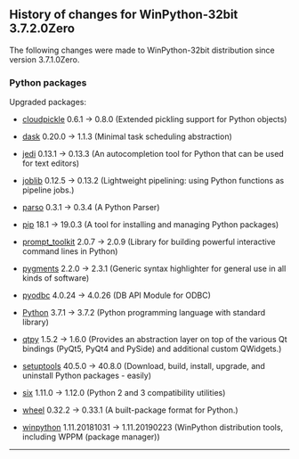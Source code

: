 ﻿## History of changes for WinPython-32bit 3.7.2.0Zero

The following changes were made to WinPython-32bit distribution since version 3.7.1.0Zero.

### Python packages

Upgraded packages:

  * [cloudpickle](https://pypi.org/project/cloudpickle) 0.6.1 → 0.8.0 (Extended pickling support for Python objects)
  * [dask](https://pypi.org/project/dask) 0.20.0 → 1.1.3 (Minimal task scheduling abstraction)
  * [jedi](https://pypi.org/project/jedi) 0.13.1 → 0.13.3 (An autocompletion tool for Python that can be used for text editors)
  * [joblib](https://pypi.org/project/joblib) 0.12.5 → 0.13.2 (Lightweight pipelining: using Python functions as pipeline jobs.)
  * [parso](https://pypi.org/project/parso) 0.3.1 → 0.3.4 (A Python Parser)
  * [pip](https://pypi.org/project/pip) 18.1 → 19.0.3 (A tool for installing and managing Python packages)
  * [prompt_toolkit](https://pypi.org/project/prompt_toolkit) 2.0.7 → 2.0.9 (Library for building powerful interactive command lines in Python)
  * [pygments](http://pygments.org) 2.2.0 → 2.3.1 (Generic syntax highlighter for general use in all kinds of software)
  * [pyodbc](https://pypi.org/project/pyodbc) 4.0.24 → 4.0.26 (DB API Module for ODBC)
  * [Python](http://www.python.org/) 3.7.1 → 3.7.2 (Python programming language with standard library)
  * [qtpy](https://pypi.org/project/qtpy) 1.5.2 → 1.6.0 (Provides an abstraction layer on top of the various Qt bindings (PyQt5, PyQt4 and PySide) and additional custom QWidgets.)
  * [setuptools](https://pypi.org/project/setuptools) 40.5.0 → 40.8.0 (Download, build, install, upgrade, and uninstall Python packages - easily)
  * [six](https://pypi.org/project/six) 1.11.0 → 1.12.0 (Python 2 and 3 compatibility utilities)
  * [wheel](https://pypi.org/project/wheel) 0.32.2 → 0.33.1 (A built-package format for Python.)
  * [winpython](http://winpython.github.io/) 1.11.20181031 → 1.11.20190223 (WinPython distribution tools, including WPPM (package manager))

* * *
